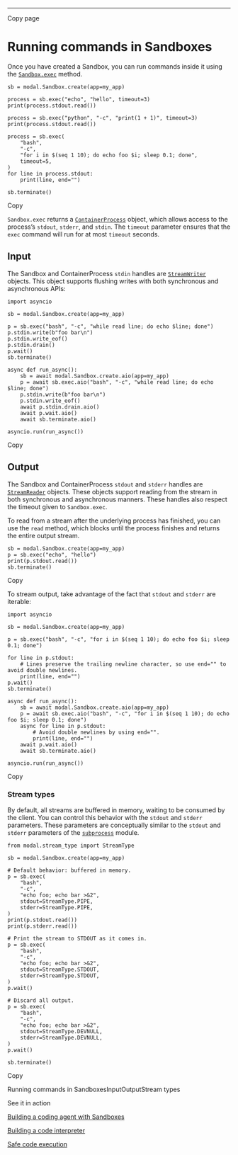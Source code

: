 * * *

Copy page

# Running commands in Sandboxes

Once you have created a Sandbox, you can run commands inside it using the
[`Sandbox.exec`](/docs/reference/modal.Sandbox#exec) method.

    sb = modal.Sandbox.create(app=my_app)

    process = sb.exec("echo", "hello", timeout=3)
    print(process.stdout.read())

    process = sb.exec("python", "-c", "print(1 + 1)", timeout=3)
    print(process.stdout.read())

    process = sb.exec(
        "bash",
        "-c",
        "for i in $(seq 1 10); do echo foo $i; sleep 0.1; done",
        timeout=5,
    )
    for line in process.stdout:
        print(line, end="")

    sb.terminate()

Copy

`Sandbox.exec` returns a
[`ContainerProcess`](/docs/reference/modal.container_process#modalcontainer_processcontainerprocess)
object, which allows access to the process’s `stdout`, `stderr`, and `stdin`.
The `timeout` parameter ensures that the `exec` command will run for at most
`timeout` seconds.

## Input

The Sandbox and ContainerProcess `stdin` handles are
[`StreamWriter`](/docs/reference/modal.io_streams#modalio_streamsstreamwriter)
objects. This object supports flushing writes with both synchronous and
asynchronous APIs:

    import asyncio

    sb = modal.Sandbox.create(app=my_app)

    p = sb.exec("bash", "-c", "while read line; do echo $line; done")
    p.stdin.write(b"foo bar\n")
    p.stdin.write_eof()
    p.stdin.drain()
    p.wait()
    sb.terminate()

    async def run_async():
        sb = await modal.Sandbox.create.aio(app=my_app)
        p = await sb.exec.aio("bash", "-c", "while read line; do echo $line; done")
        p.stdin.write(b"foo bar\n")
        p.stdin.write_eof()
        await p.stdin.drain.aio()
        await p.wait.aio()
        await sb.terminate.aio()

    asyncio.run(run_async())

Copy

## Output

The Sandbox and ContainerProcess `stdout` and `stderr` handles are
[`StreamReader`](/docs/reference/modal.io_streams#modalio_streamsstreamreader)
objects. These objects support reading from the stream in both synchronous and
asynchronous manners. These handles also respect the timeout given to
`Sandbox.exec`.

To read from a stream after the underlying process has finished, you can use
the `read` method, which blocks until the process finishes and returns the
entire output stream.

    sb = modal.Sandbox.create(app=my_app)
    p = sb.exec("echo", "hello")
    print(p.stdout.read())
    sb.terminate()

Copy

To stream output, take advantage of the fact that `stdout` and `stderr` are
iterable:

    import asyncio

    sb = modal.Sandbox.create(app=my_app)

    p = sb.exec("bash", "-c", "for i in $(seq 1 10); do echo foo $i; sleep 0.1; done")

    for line in p.stdout:
        # Lines preserve the trailing newline character, so use end="" to avoid double newlines.
        print(line, end="")
    p.wait()
    sb.terminate()

    async def run_async():
        sb = await modal.Sandbox.create.aio(app=my_app)
        p = await sb.exec.aio("bash", "-c", "for i in $(seq 1 10); do echo foo $i; sleep 0.1; done")
        async for line in p.stdout:
            # Avoid double newlines by using end="".
            print(line, end="")
        await p.wait.aio()
        await sb.terminate.aio()

    asyncio.run(run_async())

Copy

### Stream types

By default, all streams are buffered in memory, waiting to be consumed by the
client. You can control this behavior with the `stdout` and `stderr`
parameters. These parameters are conceptually similar to the `stdout` and
`stderr` parameters of the
[`subprocess`](https://docs.python.org/3/library/subprocess.html#subprocess.DEVNULL)
module.

    from modal.stream_type import StreamType

    sb = modal.Sandbox.create(app=my_app)

    # Default behavior: buffered in memory.
    p = sb.exec(
        "bash",
        "-c",
        "echo foo; echo bar >&2",
        stdout=StreamType.PIPE,
        stderr=StreamType.PIPE,
    )
    print(p.stdout.read())
    print(p.stderr.read())

    # Print the stream to STDOUT as it comes in.
    p = sb.exec(
        "bash",
        "-c",
        "echo foo; echo bar >&2",
        stdout=StreamType.STDOUT,
        stderr=StreamType.STDOUT,
    )
    p.wait()

    # Discard all output.
    p = sb.exec(
        "bash",
        "-c",
        "echo foo; echo bar >&2",
        stdout=StreamType.DEVNULL,
        stderr=StreamType.DEVNULL,
    )
    p.wait()

    sb.terminate()

Copy

Running commands in SandboxesInputOutputStream types

See it in action

[Building a coding agent with Sandboxes](/docs/examples/agent)

[Building a code interpreter](/docs/examples/simple_code_interpreter)

[Safe code execution](/docs/examples/safe_code_execution)
